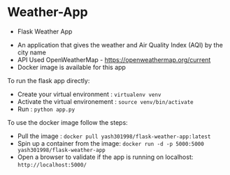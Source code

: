 # Weather-App

* Flask Weather App
- An application that gives the weather and Air Quality Index (AQI) by the city name
- API Used OpenWeatherMap - https://openweathermap.org/current
- Docker image is available for this app


To run the flask app directly:
- Create your virtual environment : `virtualenv venv`
- Activate the virtual environement : `source venv/bin/activate`
- Run : `python app.py`

To use the docker image follow the steps:

- Pull the image : `docker pull yash301998/flask-weather-app:latest`
- Spin up a container from the image: `docker run -d -p 5000:5000 yash301998/flask-weather-app`
- Open a browser to validate if the app is running on localhost: `http://localhost:5000/`
